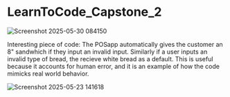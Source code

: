 # LearnToCode_Capstone_2

![Screenshot 2025-05-30 084150](https://github.com/user-attachments/assets/5d4bb976-6324-4405-ad6f-aaadc9f3916e)


Interesting piece of code: The POSapp automatically gives the customer an 8" sandwhich if they input an invalid input. Similarly if a user inputs an invalid type of bread, the recieve white bread as a default. This is useful because it accounts for human error, and it is an example of how the code mimicks real world behavior. 


![Screenshot 2025-05-23 141618](https://github.com/user-attachments/assets/362cb669-6d37-492e-a96a-0d6a5bb2b217)
